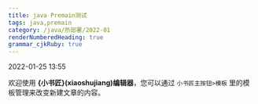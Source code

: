 ```yaml
---
title: java Premain测试
tags: java,premain
category: /java/热部署/2022-01
renderNumberedHeading: true
grammar_cjkRuby: true
---
```

2022-01-25 13:55

欢迎使用 **{小书匠}(xiaoshujiang)编辑器**，您可以通过 `小书匠主按钮>模板` 里的模板管理来改变新建文章的内容。

